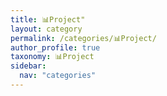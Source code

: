 ```yaml
---
title: 📊Project"
layout: category
permalink: /categories/📊Project/
author_profile: true
taxonomy: 📊Project
sidebar:
  nav: "categories"
---
```

